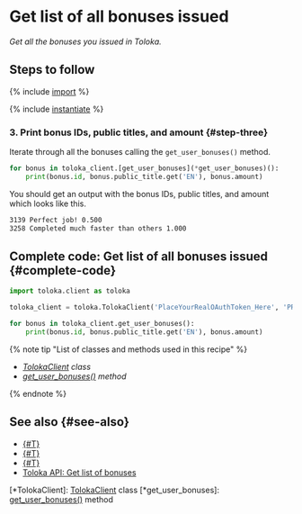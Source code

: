 # Get list of all bonuses issued

_Get all the bonuses you issued in Toloka._

## Steps to follow

{% include [import](../_includes/recipes/import.md) %}

{% include [instantiate](../_includes/recipes/instantiate.md) %}

### 3. Print bonus IDs, public titles, and amount {#step-three}

Iterate through all the bonuses calling the `get_user_bonuses()` method.

```python
for bonus in toloka_client.[get_user_bonuses](*get_user_bonuses)():
    print(bonus.id, bonus.public_title.get('EN'), bonus.amount)
```

You should get an output with the bonus IDs, public titles, and amount which looks like this.

```bash
3139 Perfect job! 0.500
3258 Completed much faster than others 1.000
```

## Complete code: Get list of all bonuses issued {#complete-code}

```python
import toloka.client as toloka

toloka_client = toloka.TolokaClient('PlaceYourRealOAuthToken_Here', 'PRODUCTION')

for bonus in toloka_client.get_user_bonuses():
    print(bonus.id, bonus.public_title.get('EN'), bonus.amount)
```

{% note tip "List of classes and methods used in this recipe" %}

- _[TolokaClient](../reference/toloka.client.TolokaClient.md) class_
- _[get_user_bonuses()](../reference/toloka.client.TolokaClient.get_user_bonuses.md) method_

{% endnote %}

## See also {#see-also}

- [{#T}](../../guide/concepts/overview.md)
- [{#T}](learn-basics.md)
- [{#T}](use-cases.md)
- [Toloka API: Get list of bonuses](https://toloka.ai/docs/api/api-reference/#get-/user-bonuses)

[*TolokaClient]: [TolokaClient](../reference/toloka.client.TolokaClient.md) class
[*get_user_bonuses]: [get_user_bonuses()](../reference/toloka.client.TolokaClient.get_user_bonuses.md) method
